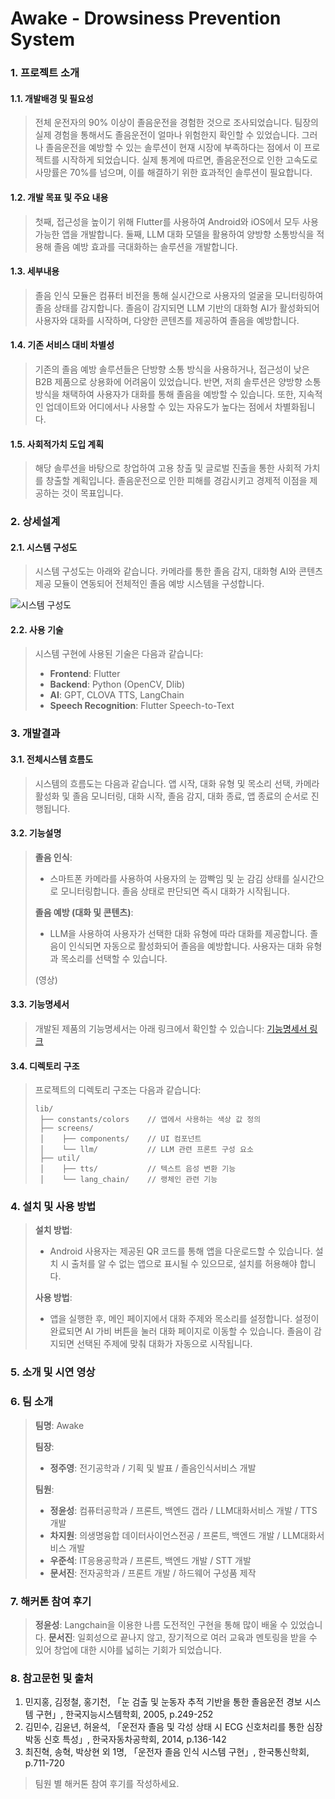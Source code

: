 
# Awake - Drowsiness Prevention System

### 1. 프로젝트 소개

#### 1.1. 개발배경 및 필요성
> 전체 운전자의 90% 이상이 졸음운전을 경험한 것으로 조사되었습니다. 팀장의 실제 경험을 통해서도 졸음운전이 얼마나 위험한지 확인할 수 있었습니다. 그러나 졸음운전을 예방할 수 있는 솔루션이 현재 시장에 부족하다는 점에서 이 프로젝트를 시작하게 되었습니다. 실제 통계에 따르면, 졸음운전으로 인한 고속도로 사망률은 70%를 넘으며, 이를 해결하기 위한 효과적인 솔루션이 필요합니다.

#### 1.2. 개발 목표 및 주요 내용
> 첫째, 접근성을 높이기 위해 Flutter를 사용하여 Android와 iOS에서 모두 사용 가능한 앱을 개발합니다. 둘째, LLM 대화 모델을 활용하여 양방향 소통방식을 적용해 졸음 예방 효과를 극대화하는 솔루션을 개발합니다.

#### 1.3. 세부내용
> 졸음 인식 모듈은 컴퓨터 비전을 통해 실시간으로 사용자의 얼굴을 모니터링하여 졸음 상태를 감지합니다. 졸음이 감지되면 LLM 기반의 대화형 AI가 활성화되어 사용자와 대화를 시작하며, 다양한 콘텐츠를 제공하여 졸음을 예방합니다.

#### 1.4. 기존 서비스 대비 차별성
> 기존의 졸음 예방 솔루션들은 단방향 소통 방식을 사용하거나, 접근성이 낮은 B2B 제품으로 상용화에 어려움이 있었습니다. 반면, 저희 솔루션은 양방향 소통 방식을 채택하여 사용자가 대화를 통해 졸음을 예방할 수 있습니다. 또한, 지속적인 업데이트와 어디에서나 사용할 수 있는 자유도가 높다는 점에서 차별화됩니다.

#### 1.5. 사회적가치 도입 계획
> 해당 솔루션을 바탕으로 창업하여 고용 창출 및 글로벌 진출을 통한 사회적 가치를 창출할 계획입니다. 졸음운전으로 인한 피해를 경감시키고 경제적 이점을 제공하는 것이 목표입니다.

### 2. 상세설계

#### 2.1. 시스템 구성도
> 시스템 구성도는 아래와 같습니다. 카메라를 통한 졸음 감지, 대화형 AI와 콘텐츠 제공 모듈이 연동되어 전체적인 졸음 예방 시스템을 구성합니다.

![시스템 구성도](./path/to/your/image.png)

#### 2.2. 사용 기술
> 시스템 구현에 사용된 기술은 다음과 같습니다:
>
> - **Frontend**: Flutter
> - **Backend**: Python (OpenCV, Dlib)
> - **AI**: GPT, CLOVA TTS, LangChain
> - **Speech Recognition**: Flutter Speech-to-Text

### 3. 개발결과

#### 3.1. 전체시스템 흐름도
> 시스템의 흐름도는 다음과 같습니다. 앱 시작, 대화 유형 및 목소리 선택, 카메라 활성화 및 졸음 모니터링, 대화 시작, 졸음 감지, 대화 종료, 앱 종료의 순서로 진행됩니다.

#### 3.2. 기능설명
> **졸음 인식**:
> - 스마트폰 카메라를 사용하여 사용자의 눈 깜빡임 및 눈 감김 상태를 실시간으로 모니터링합니다. 졸음 상태로 판단되면 즉시 대화가 시작됩니다.
>
> **졸음 예방 (대화 및 콘텐츠)**:
> - LLM을 사용하여 사용자가 선택한 대화 유형에 따라 대화를 제공합니다. 졸음이 인식되면 자동으로 활성화되어 졸음을 예방합니다. 사용자는 대화 유형과 목소리를 선택할 수 있습니다.
>
> (영상)

#### 3.3. 기능명세서
> 개발된 제품의 기능명세서는 아래 링크에서 확인할 수 있습니다:
> [기능명세서 링크](./path/to/your/specification.pdf)

#### 3.4. 디렉토리 구조
> 프로젝트의 디렉토리 구조는 다음과 같습니다:
>
> ```
> lib/
>  ├── constants/colors    // 앱에서 사용하는 색상 값 정의
>  ├── screens/
>  │    ├── components/    // UI 컴포넌트
>  │    └── llm/           // LLM 관련 프론트 구성 요소
>  ├── util/
>  │    ├── tts/           // 텍스트 음성 변환 기능
>  │    └── lang_chain/    // 랭체인 관련 기능
> ```

### 4. 설치 및 사용 방법
> **설치 방법**:
> - Android 사용자는 제공된 QR 코드를 통해 앱을 다운로드할 수 있습니다. 설치 시 출처를 알 수 없는 앱으로 표시될 수 있으므로, 설치를 허용해야 합니다.
>
> **사용 방법**:
> - 앱을 실행한 후, 메인 페이지에서 대화 주제와 목소리를 설정합니다. 설정이 완료되면 AI 가비 버튼을 눌러 대화 페이지로 이동할 수 있습니다. 졸음이 감지되면 선택된 주제에 맞춰 대화가 자동으로 시작됩니다.

### 5. 소개 및 시연 영상
> 

### 6. 팀 소개
> **팀명**: Awake
>
> **팀장**:
> - **정주영**: 전기공학과 / 기획 및 발표 / 졸음인식서비스 개발
> 
> **팀원**:
> - **정윤성**: 컴퓨터공학과 / 프론트, 백엔드 갭라 / LLM대화서비스 개발 / TTS 개발
> - **차지원**: 의생명융합 데이터사이언스전공 / 프론트, 백엔드 개발 / LLM대화서비스 개발
> - **우준석**: IT응용공학과 / 프론트, 백엔드 개발 / STT 개발
> - **문서진**: 전자공학과 / 프론트 개발 / 하드웨어 구성품 제작

### 7. 해커톤 참여 후기

> **정윤성**: Langchain을 이용한 나름 도전적인 구현을 통해 많이 배울 수 있었습니다.
> **문서진**: 일회성으로 끝나지 않고, 장기적으로 여러 교육과 멘토링을 받을 수 있어 창업에 대한 시야를 넓히는 기회가 되었습니다.

### 8. 참고문헌 및 출처
1. 민지홍, 김정철, 홍기천, 「눈 검출 및 눈동자 추적 기반을 통한 졸음운전 경보 시스템 구현」, 한국지능시스템학회, 2005, p.249-252
2. 김민수, 김윤년, 허윤석, 「운전자 졸음 및 각성 상태 시 ECG 신호처리를 통한 심장박동 신호 특성」, 한국자동차공학회, 2014, p.136-142
3. 최진혁, 송혁, 박상현 외 1명, 「운전자 졸음 인식 시스템 구현」, 한국통신학회, p.711-720

> 팀원 별 해커톤 참여 후기를 작성하세요.

